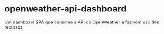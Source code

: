 # openweather-api-dashboard
Um dashboard SPA que consome a API do OpenWeather e faz bom uso dos recursos
